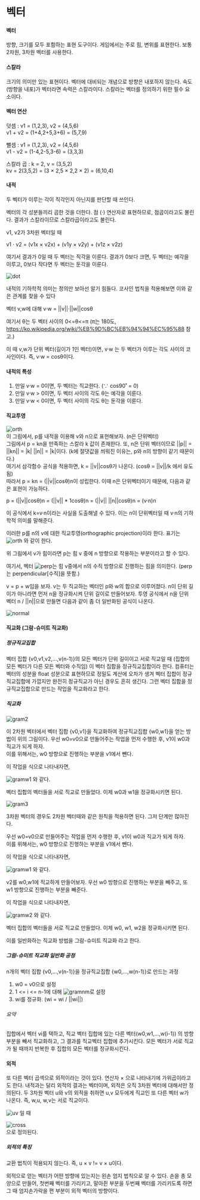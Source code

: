# 벡터
#### 벡터
방향, 크기를 모두 포함하는 표현 도구이다.
게임에서는 주로 힘, 변위를 표현한다.
보통 2차원, 3차원 벡터를 사용한다.
#### 스칼라
크기의 의미만 있는 표현이다. 벡터에 대비되는 개념으로 방향은 내포하지 않는다. 속도 (방향을 내포)가 벡터라면 속력은 스칼라이다.
스칼라는 벡터를 정의하기 위한 필수 요소이다.
#### 벡터 연산
덧셈 : v1 = (1,2,3), v2 = (4,5,6)  
v1 + v2 = (1+4,2+5,3+6) = (5,7,9)

뺄셈 : v1 = (1,2,3), v2 = (4,5,6)  
v1 - v2 = (1-4,2-5,3-6) = (3,3,3)

스칼라 곱 : k = 2, v = (3,5,2)  
kv = 2(3,5,2) = (3 × 2,5 × 2,2 × 2) = (6,10,4)

#### 내적
두 벡터가 이루는 각이 직각인지 아닌지를 판단할 때 쓰인다.

벡터의 각 성분들끼리 곱한 것을 더한다. 점 (·) 연산자로 표현하므로, 점곱이라고도 불린다. 결과가 스칼라이므로 스칼라곱이라고도 불린다.



v1, v2가 3차원 벡터일 때

v1 · v2 = (v1x × v2x) + (v1y × v2y) + (v1z × v2z)

여기서 결과가 0일 때 두 벡터는 직각을 이룬다.
결과가 0보다 크면, 두 벡터는 예각을 이루고, 0보다 작다면 두 벡터는 둔각을 이룬다.

![dot](images/dotproduct.png)

내적의 기하학적 의미는 정의만 보아선 알기 힘들다. 코사인 법칙을 적용해보면 이와 같은 관계를 찾을 수 있다

벡터 v,w에 대해
v·w = ||v||·||w||cosθ

여기서 θ는 두 벡터 사이의 0<=θ<=π (π는 180도, https://ko.wikipedia.org/wiki/%EB%9D%BC%EB%94%94%EC%95%88 참고.)

이 때 v,w가 단위 벡터(길이가 1인 벡터)이면, v·w 는 두 벡터가 이루는 각도 사이의 코사인이다. 즉, v·w = cosθ이다.

#### 내적의 특성
1. 만일 v·w = 0이면, 두 벡터는 직교한다. (∵ cos90˚ = 0)  
2. 만일 v·w > 0이면, 두 벡터 사이의 각도 θ는 예각을 이룬다.   
3. 만일 v·w < 0이면, 두 벡터 사이의 각도 θ는 둔각을 이룬다.

#### 직교투영
![orth](images/orth.png)  
이 그림에서, p를 내적을 이용해 v와 n으로 표현해보자. (n은 단위벡터)  
그림에서 p = kn을 만족하는 스칼라 k 값이 존재한다.
또, n은 단위 벡터이므로 ||p|| = ||kn|| = |k| ||n|| = |k|이다. (k에 절댓값을 씌워진 이유는, p와 n의 방향이 같기 때문이다.)  
여기서 삼각함수 공식을 적용하면, k = ||v||cosθ가 나온다. (cosθ = ||v||/k 에서 유도됨)  
따라서 p = kn = (||v||cosθ)n이 성립한다. 이때 n은 단위벡터이기 때문에, 다음과 같은 표현이 가능하다.

p = (||v||cosθ)n = (||v|| * 1cosθ)n = (||v|| ||n||cosθ)n = (v·n)n

이 공식에서 k=v·n이라는 사실을 도출해낼 수 있다. 이는 n이 단위벡터일 때 v·n의 기하학적 의미를 말해준다.

이러한 p를 n의 v에 대한 직교투영(orthographic projection)이라 한다. 표기는 ![orth](images/proj.png) 와 같이 한다.

위 그림에서 v가 힘이라면 p는 힘 v 중에 n 방향으로 작용하는 부분이라고 할 수 있다.

여기서, 벡터 ![perp](images/perp.png)는 힘 v중에서 n의 수직 방향으로 진행하는 힘을 의미한다. (perp는 perpendicular[수직]을 뜻함.)

v = p + w임을 보자. v는 두 직교하는 벡터인 p와 w의 합으로 이루어졌다. n이 단위 길이가 아니라면 먼저 n을 정규화시켜 단위 길이로 만들어보자. 투영 공식에서 n을 단위 벡터 n / ||n||으로 만들면 다음과 같이 좀 더 일반화된 공식이 나온다.

![normal](images/normalproj.png)

#### 직교화 (그람-슈미트 직교화)

##### 정규직교집합
벡터 집합 {v0,v1,v2,...,v(n-1)}의 모든 벡터가 단위 길이이고 서로 직교일 때 (집합의 모든 벡터가 다른 모든 벡터와 수직임) 이 벡터 집합을 정규직교집합이라 한다.
컴퓨터는 벡터의 성분을 float 성분으로 표현하므로 정밀도 계산에 오차가 생겨 벡터 집합이 정규직교집합에 가깝지만 완전히 정규직교가 아닌 경우도 흔히 생긴다. 그런 벡터 집합을 정규직교집합으로 만드는 작업을 직교화라고 한다.

##### 직교화
![gram2](images/gram2.png)

이 2차원 벡터에서 벡터 집합 {v0,v1}을 직교화하여 정규직교집합 {w0,w1}을 얻는 방법이 위의 그림이다.
우선 w0=v0으로 만들어주는 작업을 먼저 수행한 후, v1이 w0과 직교가 되게 하자.  
이를 위해서는, w0 방향으로 진행하는 부분을 v1에서 뺀다.

이 작업을 식으로 나타내자면,

![gramw1](images/gramw1.png) 와 같다.

벡터 집합의 벡터들을 서로 직교로 만들었다. 이제 w0과 w1을 정규화시키면 된다.

![gram3](images/gram3.png)

3차원 벡터의 경우도 2차원 벡터때와 같은 원칙을 적용하면 된다. 그저 단계만 많아진다.

우선 w0=v0으로 만들어주는 작업을 먼저 수행한 후, v1이 w0과 직교가 되게 하자.  
이를 위해서는, w0 방향으로 진행하는 부분을 v1에서 뺀다.

이 작업을 식으로 나타내자면,

![gramw1](images/gramw1.png) 와 같다.

v2를 w0,w1에 직교하게 만들어보자. 우선 w0 방향으로 진행하는 부분을 빼주고, 또 w1 방향으로 진행하는 부분을 빼준다.

이 작업을 식으로 나타내자면,

![gramw2](images/gramw2.png) 와 같다.

벡터 집합의 벡터들을 서로 직교로 만들었다. 이제 w0, w1, w2을 정규화시키면 된다.

이를 일반화하는 직교화 방법을 그람-슈미트 직교화 라고 한다.

##### 그람-슈미트 직교화 일반화 공정

n개의 벡터 집합 {v0,...,v(n-1)}을 정규직교집합 {w0,...,w(n-1)}로 만드는 과정

1. w0 = v0으로 설정  
2. 1 <= i <= n-1에 대해 ![gramnm](images/gramnormal.png)로 설정  
3. wi를 정규화. (wi = wi / ||wi||)

###### 요약
집합에서 벡터 vi를 택하고, 직교 벡터 집합에 있는 다른 벡터(w0,w1,...,w(i-1)) 의 방향 부분을 빼서 직교화하고, 그 결과를 직교벡터 집합에 추가시킨다. 모든 벡터가 서로 직교가 될 때까지 반복한 후 집합의 모든 벡터를 정규화시킨다.

#### 외적

또 다른 벡터 곱섹으로 외적이라는 것이 있다. 연산자 × 으로 나타내기에 가위곱이라고도 한다. 내적과는 달리 외적의 결과는 벡터이며, 외적은 오직 3차원 벡터에 대해서만 정의된다. 두 3차원 벡터 u와 v의 외적을 취하면 u,v 모두에게 직교인 또 다른 벡터 w가 나온다. 즉, w,u, w,v는 서로 직교이다.

![uv](images/uv.png) 일 때

![cross](images/uvcross.png)  
으로 정의된다.

##### 외적의 특징
교환 법칙이 적용되지 않는다. 즉, u × v != v × u이다.

외적으로 얻는 벡터가 어떤 방향에 있는지는 왼손 엄지 법칙으로 알 수 있다. 손을 총 모양으로 만들어, 첫번째 벡터를 가리키고, 말아쥔 부분을 두번째 벡터를 가리키도록 하면 그 때 엄지손가락을 편 부분이 외적 벡터의 방향이다.
